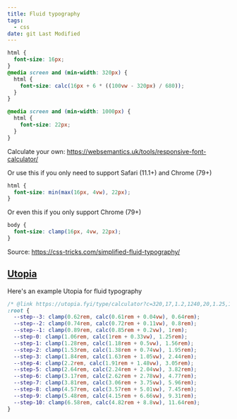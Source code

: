 ```yaml
---
title: Fluid typography
tags:
  - css
date: git Last Modified
---
```


```css
html {
  font-size: 16px;
}
@media screen and (min-width: 320px) {
  html {
    font-size: calc(16px + 6 * ((100vw - 320px) / 680));
  }
}

@media screen and (min-width: 1000px) {
  html {
    font-size: 22px;
  }
}
```

Calculate your own: https://websemantics.uk/tools/responsive-font-calculator/

Or use this if you only need to support Safari (11.1+) and Chrome (79+)

```css
html {
  font-size: min(max(16px, 4vw), 22px);
}
```

Or even this if you only support Chrome (79+)

```css
body {
  font-size: clamp(16px, 4vw, 22px);
}
```

Source: https://css-tricks.com/simplified-fluid-typography/

## [Utopia](https://utopia.fyi)

Here's an example Utopia for fluid typography

```css
/* @link https://utopia.fyi/type/calculator?c=320,17,1.2,1240,20,1.25,10,3,&s=0.75|0.5|0.25,1.5|2|3|4|6,s-l&g=s,l,xl,12 */
:root {
  --step--3: clamp(0.62rem, calc(0.61rem + 0.04vw), 0.64rem);
  --step--2: clamp(0.74rem, calc(0.72rem + 0.11vw), 0.8rem);
  --step--1: clamp(0.89rem, calc(0.85rem + 0.2vw), 1rem);
  --step-0: clamp(1.06rem, calc(1rem + 0.33vw), 1.25rem);
  --step-1: clamp(1.28rem, calc(1.18rem + 0.5vw), 1.56rem);
  --step-2: clamp(1.53rem, calc(1.38rem + 0.74vw), 1.95rem);
  --step-3: clamp(1.84rem, calc(1.63rem + 1.05vw), 2.44rem);
  --step-4: clamp(2.2rem, calc(1.91rem + 1.48vw), 3.05rem);
  --step-5: clamp(2.64rem, calc(2.24rem + 2.04vw), 3.82rem);
  --step-6: clamp(3.17rem, calc(2.62rem + 2.78vw), 4.77rem);
  --step-7: clamp(3.81rem, calc(3.06rem + 3.75vw), 5.96rem);
  --step-8: clamp(4.57rem, calc(3.57rem + 5.01vw), 7.45rem);
  --step-9: clamp(5.48rem, calc(4.15rem + 6.66vw), 9.31rem);
  --step-10: clamp(6.58rem, calc(4.82rem + 8.8vw), 11.64rem);
}
```
